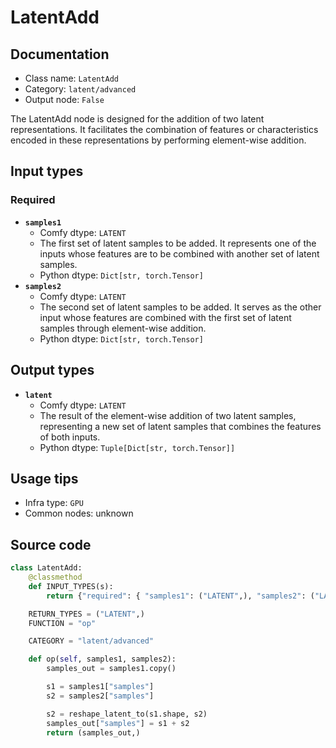 # LatentAdd
## Documentation
- Class name: `LatentAdd`
- Category: `latent/advanced`
- Output node: `False`

The LatentAdd node is designed for the addition of two latent representations. It facilitates the combination of features or characteristics encoded in these representations by performing element-wise addition.
## Input types
### Required
- **`samples1`**
    - Comfy dtype: `LATENT`
    - The first set of latent samples to be added. It represents one of the inputs whose features are to be combined with another set of latent samples.
    - Python dtype: `Dict[str, torch.Tensor]`
- **`samples2`**
    - Comfy dtype: `LATENT`
    - The second set of latent samples to be added. It serves as the other input whose features are combined with the first set of latent samples through element-wise addition.
    - Python dtype: `Dict[str, torch.Tensor]`
## Output types
- **`latent`**
    - Comfy dtype: `LATENT`
    - The result of the element-wise addition of two latent samples, representing a new set of latent samples that combines the features of both inputs.
    - Python dtype: `Tuple[Dict[str, torch.Tensor]]`
## Usage tips
- Infra type: `GPU`
- Common nodes: unknown


## Source code
```python
class LatentAdd:
    @classmethod
    def INPUT_TYPES(s):
        return {"required": { "samples1": ("LATENT",), "samples2": ("LATENT",)}}

    RETURN_TYPES = ("LATENT",)
    FUNCTION = "op"

    CATEGORY = "latent/advanced"

    def op(self, samples1, samples2):
        samples_out = samples1.copy()

        s1 = samples1["samples"]
        s2 = samples2["samples"]

        s2 = reshape_latent_to(s1.shape, s2)
        samples_out["samples"] = s1 + s2
        return (samples_out,)

```
